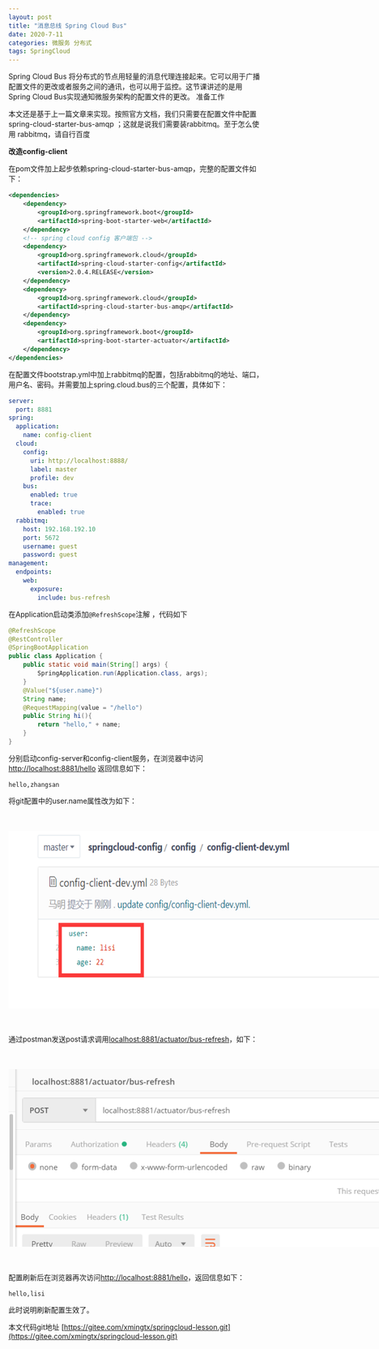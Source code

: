 ```yaml
---
layout: post
title: "消息总线 Spring Cloud Bus"
date: 2020-7-11
categories: 微服务 分布式
tags: SpringCloud
--- 
```


Spring Cloud Bus 将分布式的节点用轻量的消息代理连接起来。它可以用于广播配置文件的更改或者服务之间的通讯，也可以用于监控。这节课讲述的是用Spring Cloud Bus实现通知微服务架构的配置文件的更改。
准备工作

本文还是基于上一篇文章来实现。按照官方文档，我们只需要在配置文件中配置
spring-cloud-starter-bus-amqp ；这就是说我们需要装rabbitmq。至于怎么使用 rabbitmq，请自行百度


**改造config-client**

在pom文件加上起步依赖spring-cloud-starter-bus-amqp，完整的配置文件如下：

```xml
<dependencies>
    <dependency>
        <groupId>org.springframework.boot</groupId>
        <artifactId>spring-boot-starter-web</artifactId>
    </dependency>
    <!-- spring cloud config 客户端包 -->
    <dependency>
        <groupId>org.springframework.cloud</groupId>
        <artifactId>spring-cloud-starter-config</artifactId>
        <version>2.0.4.RELEASE</version>
    </dependency>
    <dependency>
        <groupId>org.springframework.cloud</groupId>
        <artifactId>spring-cloud-starter-bus-amqp</artifactId>
    </dependency>
    <dependency>
        <groupId>org.springframework.boot</groupId>
        <artifactId>spring-boot-starter-actuator</artifactId>
    </dependency>
</dependencies>
```

在配置文件bootstrap.yml中加上rabbitmq的配置，包括rabbitmq的地址、端口，用户名、密码。并需要加上spring.cloud.bus的三个配置，具体如下：

```yaml
server:
  port: 8881
spring:
  application:
    name: config-client
  cloud:
    config:
      uri: http://localhost:8888/
      label: master
      profile: dev
    bus:
      enabled: true
      trace:
        enabled: true
  rabbitmq:
    host: 192.168.192.10
    port: 5672
    username: guest
    password: guest
management:
  endpoints:
    web:
      exposure:
        include: bus-refresh
```

在Application启动类添加`@RefreshScope`注解 ，代码如下

```java
@RefreshScope
@RestController
@SpringBootApplication
public class Application {
    public static void main(String[] args) {
        SpringApplication.run(Application.class, args);
    }
    @Value("${user.name}")
    String name;
    @RequestMapping(value = "/hello")
    public String hi(){
        return "hello," + name;
    }
}
```

分别启动config-server和config-client服务，在浏览器中访问[http://localhost:8881/hello](http://localhost:8881/hello) 返回信息如下：

```
hello,zhangsan
```

将git配置中的user.name属性改为如下：

<div style="width:780px;height:350px;margin:50px auto;">
    <img alt="git-config1.png" src="/images/git-config1.png" width="780" height="350"/>
</div>

通过postman发送post请求调用[localhost:8881/actuator/bus-refresh](localhost:8881/actuator/bus-refresh)，如下：


<div style="width:780px;height:350px;margin:50px auto;">
    <img alt="postman.png" src="/images/postman.png" width="780" height="350"/>
</div>

配置刷新后在浏览器再次访问[http://localhost:8881/hello](http://localhost:8881/hello)，返回信息如下：

```
hello,lisi
```

此时说明刷新配置生效了。


本文代码git地址 [https://gitee.com/xmingtx/springcloud-lesson.git](https://gitee.com/xmingtx/springcloud-lesson.git)
